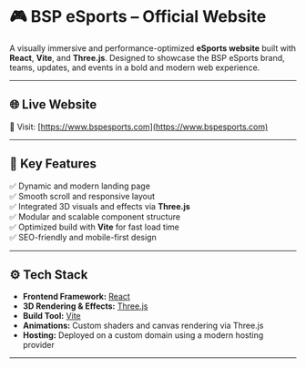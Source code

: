 # 🎮 BSP eSports – Official Website

A visually immersive and performance-optimized **eSports website** built with **React**, **Vite**, and **Three.js**. Designed to showcase the BSP eSports brand, teams, updates, and events in a bold and modern web experience.

---

## 🌐 Live Website

🔗 Visit: [https://www.bspesports.com](https://www.bspesports.com)

---

## 📌 Key Features

✅ Dynamic and modern landing page  
✅ Smooth scroll and responsive layout  
✅ Integrated 3D visuals and effects via **Three.js**  
✅ Modular and scalable component structure  
✅ Optimized build with **Vite** for fast load time  
✅ SEO-friendly and mobile-first design

---

## ⚙️ Tech Stack

- **Frontend Framework:** [React](https://reactjs.org/)  
- **3D Rendering & Effects:** [Three.js](https://threejs.org/)  
- **Build Tool:** [Vite](https://vitejs.dev/)  
- **Animations:** Custom shaders and canvas rendering via Three.js  
- **Hosting:** Deployed on a custom domain using a modern hosting provider

---